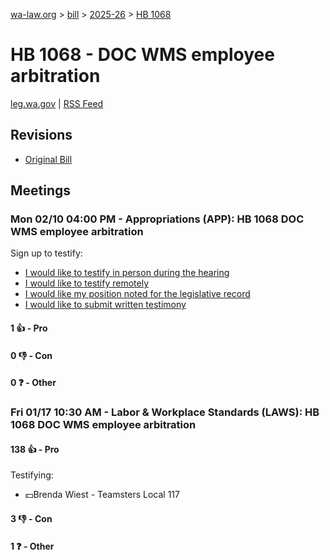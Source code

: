 [wa-law.org](/) > [bill](/bill/) > [2025-26](/bill/2025-26/) > [HB 1068](/bill/2025-26/hb/1068/)

# HB 1068 - DOC WMS employee arbitration
[leg.wa.gov](https://app.leg.wa.gov/billsummary?BillNumber=1068&Year=2025&Initiative=false) | [RSS Feed](./rss.xml)

## Revisions
* [Original Bill](1/)

## Meetings
### Mon 02/10 04:00 PM - Appropriations (APP): HB 1068 DOC WMS employee arbitration
Sign up to testify:
* [I would like to testify in person during the hearing](https://app.leg.wa.gov/csi/Testifier/Add?chamber=House&mId=32772&aId=163309&caId=25534&tId=1)
* [I would like to testify remotely](https://app.leg.wa.gov/csi/Testifier/Add?chamber=House&mId=32772&aId=163309&caId=25534&tId=2)
* [I would like my position noted for the legislative record](https://app.leg.wa.gov/csi/Testifier/Add?chamber=House&mId=32772&aId=163309&caId=25534&tId=3)
* [I would like to submit written testimony](https://app.leg.wa.gov/csi/Testifier/Add?chamber=House&mId=32772&aId=163309&caId=25534&tId=4)

#### 1 👍 - Pro

#### 0 👎 - Con

#### 0 ❓ - Other

### Fri 01/17 10:30 AM - Labor & Workplace Standards (LAWS): HB 1068 DOC WMS employee arbitration
#### 138 👍 - Pro
Testifying:
* 💵Brenda Wiest - Teamsters Local 117

#### 3 👎 - Con

#### 1 ❓ - Other

